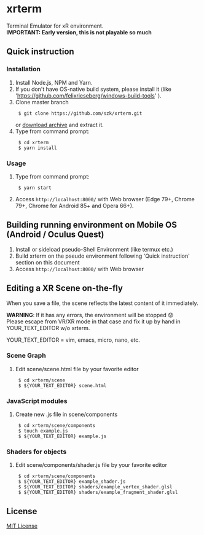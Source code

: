 # xrterm
Terminal Emulator for xR environment.  
**IMPORTANT: Early version, this is not playable so much**

## Quick instruction
### Installation
1. Install Node.js, NPM and Yarn.
1. If you don't have OS-native build system, please install it (like 'https://github.com/felixrieseberg/windows-build-tools' ).
1. Clone master branch 
    <!-- language: sh -->
        $ git clone https://github.com/szk/xrterm.git

   or [download archive](https://github.com/szk/xrterm/archive/master.zip) and extract it.
1. Type from command prompt:
    <!-- language: sh -->
        $ cd xrterm
        $ yarn install

### Usage
1. Type from command prompt:
    <!-- language: sh -->
        $ yarn start

1. Access ```http://localhost:8000/``` with Web browser (Edge 79+, Chrome 79+, Chrome for Android 85+ and Opera 66+).

## Building running environment on Mobile OS (Android / Oculus Quest)
1. Install or sideload pseudo-Shell Environment (like termux etc.)
1. Build xrterm on the pseudo environment following 'Quick instruction' section on this document
1. Access ```http://localhost:8000/``` with Web browser

## Editing a XR Scene on-the-fly
When you save a file, the scene reflects the latest content of it immediately.  

**WARNING**: If it has any errors, the environment will be stopped :worried:  
    Please escape from VR/XR mode in that case and fix it up by hand in YOUR_TEXT_EDITOR w/o xrterm.

YOUR_TEXT_EDITOR = vim, emacs, micro, nano, etc.

### Scene Graph 
1. Edit scene/scene.html file by your favorite editor
    <!-- language: sh -->
        $ cd xrterm/scene
        $ ${YOUR_TEXT_EDITOR} scene.html

### JavaScript modules
1. Create new .js file in scene/components
    <!-- language: sh -->
        $ cd xrterm/scene/components
        $ touch example.js
        $ ${YOUR_TEXT_EDITOR} example.js

### Shaders for objects
1. Edit scene/components/shader.js file by your favorite editor
    <!-- language: sh -->
        $ cd xrterm/scene/components
        $ ${YOUR_TEXT_EDITOR} example_shader.js
        $ ${YOUR_TEXT_EDITOR} shaders/example_vertex_shader.glsl
        $ ${YOUR_TEXT_EDITOR} shaders/example_fragment_shader.glsl

## License
[MIT License](http://opensource.org/licenses/MIT)

